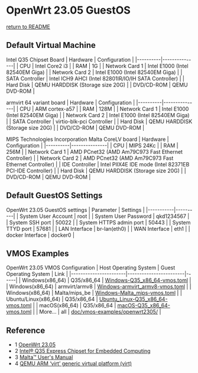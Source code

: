 # OpenWrt 23.05 GuestOS
  [return to README](https://gitee.com/david921518/qkd-app/blob/gitee/doc/vmos-examples/README.en.md)
  
## Default Virtual Machine
 Intel Q35 Chipset Board
| Hardware | Configuration |
|----------|---------------|
| CPU | Intel Core2 i3 |
| RAM | 1G |
| Network Card 1 | Intel E1000 (Intel 82540EM Giga) |
| Network Card 2 | Intel E1000 (Intel 82540EM Giga) |
| SATA Controller | Intel ICH9 AHCI (Intel 82801IR/IO/IH SATA Controller) |
| Hard Disk | QEMU HARDDISK (Storage size 20G) |
| DVD/CD-ROM | QEMU DVD-ROM |

 armvirt 64 variant board
| Hardware | Configuration |
|----------|---------------|
| CPU | ARM cortex-a57 |
| RAM | 128M |
| Network Card 1 | Intel E1000 (Intel 82540EM Giga) |
| Network Card 2 | Intel E1000 (Intel 82540EM Giga) |
| SATA Controller | virtio-blk-pci Controller |
| Hard Disk | QEMU HARDDISK (Storage size 20G) |
| DVD/CD-ROM | QEMU DVD-ROM |

MIPS Technologies Incorporation Malta CoreLV board
| Hardware | Configuration |
|----------|---------------|
| CPU | MIPS 24Kc |
| RAM | 256M |
| Network Card 1 | AMD PCnet32 (AMD Am79C973 Fast Ethernet Controller) |
| Network Card 2 | AMD PCnet32 (AMD Am79C973 Fast Ethernet Controller) |
| IDE Controller | Intel PIIX4E IDE mode (Intel 82371EB PCI-IDE Controller) |
| Hard Disk | QEMU HARDDISK (Storage size 20G) |
| DVD/CD-ROM | QEMU DVD-ROM |

## Default GuestOS Settings
 OpenWrt 23.05 GuestOS settings
| Parameter | Settings |
|-----------|----------|
| System User Account | root |
| System User Password | qkd1234567 |
| System SSH port | 50022 |
| System HTTPS admin port | 50443 |
| System TTYD port | 57681 |
| LAN Interface | br-lan(eth0) |
| WAN Interface | eth1 |
| docker Interface | docker0 |


## VMOS Examples
 OpenWrt 23.05 VMOS Configuration
| Host Operating System | Guest Operating System | Link |
|-----------------------|------------------------|------|
| Windows(x86_64) | Q35/x86_64 | [Windows-Q35_x86_64-vmos.toml](https://gitee.com/david921518/qkd-app/blob/gitee/doc/vmos-examples/OpenWrt2305/Windows-Q35_x86_64-vmos.toml) |
| Windows(x86_64) | armvirt/armv8 | [Windows-armvirt_armv8-vmos.toml](https://gitee.com/david921518/qkd-app/blob/gitee/doc/vmos-examples/OpenWrt2305/Windows-armvirt_armv8-vmos.toml) |
| Windows(x86_64) | Malta/mips_be | [Windows-Malta_mips-vmos.toml](https://gitee.com/david921518/qkd-app/blob/gitee/doc/vmos-examples/OpenWrt2305/Windows-Malta_mips-vmos.toml) |
| Ubuntu/Linux(x86_64) | Q35/x86_64 | [Ubuntu_Linux-Q35_x86_64-vmos.toml](https://gitee.com/david921518/qkd-app/blob/gitee/doc/vmos-examples/OpenWrt2305/Ubuntu_Linux-Q35_x86_64-vmos.toml) |
| macOS(x86_64) | Q35/x86_64 | [macOS-Q35_x86_64-vmos.toml](https://gitee.com/david921518/qkd-app/blob/gitee/doc/vmos-examples/OpenWrt2305/macOS-Q35_x86_64-vmos.toml) |
| More... | all | [doc/vmos-examples/openwrt2305/](https://gitee.com/david921518/qkd-app/blob/gitee/doc/vmos-examples/OpenWrt2305/README.en.md) |

## Reference
- 1 [OpenWrt 23.05](https://openwrt.org/releases/23.05/start)
- 2 [Intel® Q35 Express Chipset for Embedded Computing](https://www.intel.cn/content/dam/www/public/us/en/documents/product-briefs/q35-chipset-brief.pdf)
- 3 [Malta™ User's Manual](https://it.uu.se/edu/course/homepage/datsystDV/ht07/project/tools/machinedata/malta-board.pdf)
- 4 [QEMU ARM ‘virt’ generic virtual platform (virt)](https://www.qemu.org/docs/master/system/arm/virt.html)
